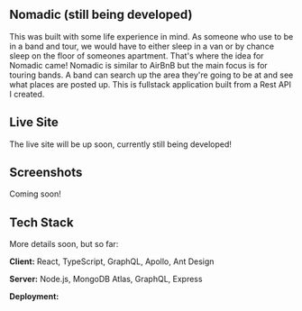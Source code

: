 
## Nomadic (still being developed)

This was built with some life experience in mind. As someone who use to be in a band and tour, we would have to either sleep in a van or by chance sleep on the floor of someones apartment. That's where the idea for Nomadic came! Nomadic is similar to AirBnB but the main focus is for touring bands. A band can search up the area they're going to be at and see what places are posted up. This is fullstack application built from a Rest API I created.
  
## Live Site

The live site will be up soon, currently still being developed!
  
## Screenshots
Coming soon!
## Tech Stack
More details soon, but so far:

**Client:** React, TypeScript, GraphQL, Apollo, Ant Design

**Server:** Node.js, MongoDB Atlas, GraphQL, Express

**Deployment:** 


  
